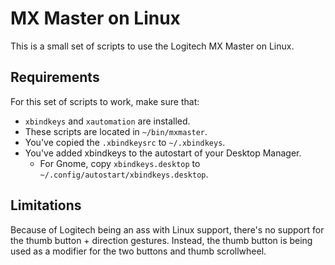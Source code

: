 # MX Master on Linux
This is a small set of scripts to use the Logitech MX Master on Linux.

## Requirements
For this set of scripts to work, make sure that:
 - `xbindkeys` and `xautomation` are installed.
 - These scripts are located in `~/bin/mxmaster`.
 - You've copied the `.xbindkeysrc` to `~/.xbindkeys`.
 - You've added xbindkeys to the autostart of your Desktop Manager.
   - For Gnome, copy `xbindkeys.desktop` to `~/.config/autostart/xbindkeys.desktop`.
## Limitations
Because of Logitech being an ass with Linux support, there's no support for the thumb button + direction gestures. Instead, the thumb button is being used as a modifier for the two buttons and thumb scrollwheel.
